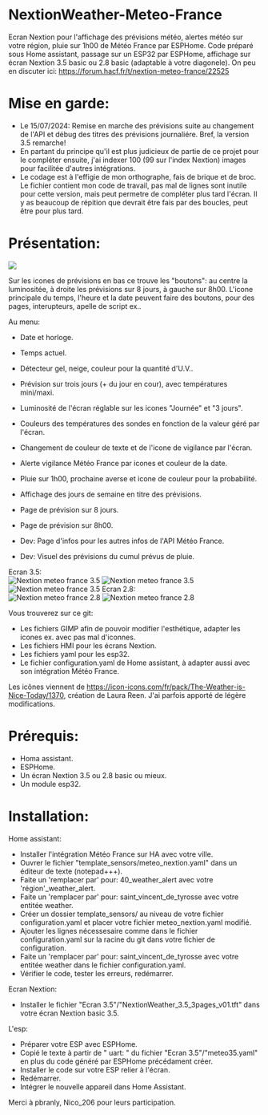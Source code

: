 
# NextionWeather-Meteo-France
Ecran Nextion pour l'affichage des prévisions météo, alertes météo sur votre région, pluie sur 1h00 de Météo France par ESPHome. Code préparé sous Home assistant, passage sur un ESP32 par ESPHome, affichage sur écran Nextion 3.5 basic ou 2.8 basic (adaptable à votre diagonele).
On peu en discuter ici:
https://forum.hacf.fr/t/nextion-meteo-france/22525

# Mise en garde:

- Le 15/07/2024: Remise en marche des prévisions suite au changement de l'API et débug des titres des prévisions journaliére. Bref, la version 3.5 remarche!
- En partant du principe qu'il est plus judicieux de partie de ce projet pour le compléter ensuite, j'ai indexer 100 (99 sur l'index Nextion) images pour facilitée d'autres intégrations.
- Le codage est à l'effigie de mon orthographe, fais de brique et de broc. Le fichier contient mon code de travail, pas mal de lignes sont inutile pour cette version, mais peut permetre de compléter plus tard l'écran. Il y as beaucoup de répition que devrait être fais par des boucles, peut être pour plus tard.

# Présentation:

![](/Demo%20ecran%203.5.png)

Sur les icones de prévisions en bas ce trouve les "boutons": au centre la luminositée, à droite les prévisions sur 8 jours, à gauche sur 8h00. L'icone principale du temps, l'heure et la date peuvent faire des boutons, pour des pages, interupteurs, apelle de script ex..

Au menu:
- Date et horloge.
- Temps actuel.
- Détecteur gel, neige, couleur pour la quantité d'U.V..
- Prévision sur trois jours (+ du jour en cour), avec températures mini/maxi.
- Luminosité de l'écran réglable sur les icones "Journée" et "3 jours".
- Couleurs des températures des sondes en fonction de la valeur géré par l'écran.
- Changement de couleur de texte et de l'icone de vigilance par l'écran.
- Alerte vigilance Météo France par icones et couleur de la date.
- Pluie sur 1h00, prochaine averse et icone de couleur pour la probabilité.
- Affichage des jours de semaine en titre des prévisions.
- Page de prévision sur 8 jours.
- Page de prévision sur 8h00.

- Dev: Page d'infos pour les autres infos de l'API Météo France.
- Dev: Visuel des prévisions du cumul prévus de pluie.

Ecran 3.5:         
![Nextion meteo france 3.5](/NextionWeather35P0.jpg)
![Nextion meteo france 3.5](/NextionWeather35P2.jpg)
![Nextion meteo france 3.5](/NextionWeather35P3.jpg)
Ecran 2.8:        
![Nextion meteo france 2.8](/NextionWeather28P0.jpg)
![Nextion meteo france 2.8](/NextionWeather28P2.jpg)

Vous trouverez sur ce git:
- Les fichiers GIMP afin de pouvoir modifier l'esthétique, adapter les icones ex. avec pas mal d'iconnes.
- Les fichiers HMI pour les écrans Nextion.
- Les fichiers yaml pour les esp32.
- Le fichier configuration.yaml de Home assistant, à adapter aussi avec son intégration Météo France.

Les icônes viennent de https://icon-icons.com/fr/pack/The-Weather-is-Nice-Today/1370, création de Laura Reen. J'ai parfois apporté de légère modifications.

# Prérequis:

- Homa assistant.
- ESPHome.
- Un écran Nextion 3.5 ou 2.8 basic ou mieux.
- Un module esp32.

# Installation:
Home assistant:
- Installer l'intégration Météo France sur HA avec votre ville.
- Ouvrer le fichier "template_sensors/meteo_nextion.yaml" dans un éditeur de texte (notepad+++).
- Faite un 'remplacer par' pour: 40_weather_alert avec votre 'région'_weather_alert.
- Faite un 'remplacer par' pour: saint_vincent_de_tyrosse avec votre entitée weather.
- Créer un dossier template_sensors/ au niveau de votre fichier configuration.yaml et placer votre fichier meteo_nextion.yaml modifié.
- Ajouter les lignes nécessesaire comme dans le fichier configuration.yaml sur la racine du git dans votre fichier de configuration.
- Faite un 'remplacer par' pour: saint_vincent_de_tyrosse avec votre entitée weather dans le fichier configuration.yaml.
- Vérifier le code, tester les erreurs, redémarrer.

Ecran Nextion:
- Installer le fichier "Ecran 3.5"/"NextionWeather_3.5_3pages_v01.tft" dans votre écran Nextion basic 3.5.

L'esp:
- Préparer votre ESP avec ESPHome.
- Copié le texte à partir de " uart: " du fichier "Ecran 3.5"/"meteo35.yaml" en plus du code généré par ESPHome précédament créer.
- Installer le code sur votre ESP relier à l'écran.
- Redémarrer.
- Intégrer le nouvelle appareil dans Home Assistant.

Merci à pbranly, Nico_206 pour leurs participation.
